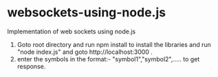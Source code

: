 # websockets-using-node.js
Implementation of web sockets using node.js
1) Goto root directory and run npm install to install the libraries and run "node index.js" and goto http://localhost:3000 .
2) enter the symbols in the format:-   "symbol1","symbol2",..... to get response.


